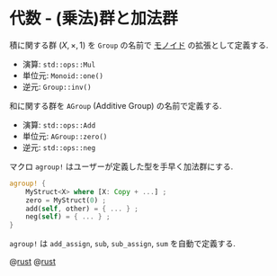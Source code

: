 # 代数 - (乗法)群と加法群

積に関する群 $(X,\times,1)$ を `Group` の名前で [モノイド](algebra.monoid) の拡張として定義する.

- 演算: `std::ops::Mul`
- 単位元: `Monoid::one()`
- 逆元: `Group::inv()`

和に関する群を `AGroup` (Additive Group) の名前で定義する.

- 演算: `std::ops::Add`
- 単位元: `AGroup::zero()`
- 逆元: `std::ops::neg`

マクロ `agroup!` はユーザーが定義した型を手早く加法群にする.

```rust
agroup! {
    MyStruct<X> where [X: Copy + ...] ;
    zero = MyStruct(0) ;
    add(self, other) = { ... } ;
    neg(self) = { ... } ;
}
```

`agroup!` は `add_assign`, `sub`, `sub_assign`, `sum` を自動で定義する.

@[rust](procon-rs/src/algebra/group.rs)
@[rust](procon-rs/src/algebra/group_additive.rs)
